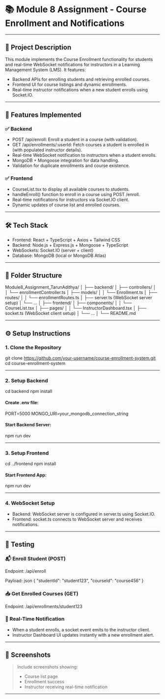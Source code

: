 # 📚 Module 8 Assignment - Course Enrollment and Notifications

 

---

## 📝 Project Description

This module implements the Course Enrollment functionality for students and real-time WebSocket notifications for instructors in a Learning Management System (LMS). It features:

- Backend APIs for enrolling students and retrieving enrolled courses.
- Frontend UI for course listings and dynamic enrollments.
- Real-time instructor notifications when a new student enrolls using Socket.IO.

---

## 🚀 Features Implemented

### ✅ Backend
- POST /api/enroll: Enroll a student in a course (with validation).
- GET /api/enrollments/:userId: Fetch courses a student is enrolled in (with populated instructor details).
- Real-time WebSocket notification to instructors when a student enrolls.
- MongoDB + Mongoose integration for data handling.
- Validation for duplicate enrollments and course existence.

### ✅ Frontend
- CourseList.tsx to display all available courses to students.
- handleEnroll() function to enroll in a course using POST /enroll.
- Real-time notifications for instructors via Socket.IO client.
- Dynamic updates of course list and enrolled courses.

---

## 🛠 Tech Stack

- Frontend: React + TypeScript + Axios + Tailwind CSS
- Backend: Node.js + Express.js + Mongoose + TypeScript
- WebSockets: Socket.IO (server + client)
- Database: MongoDB (local or MongoDB Atlas)

---

## 📂 Folder Structure


Module8_Assignment_TarunAdithya/
│
├── backend/
│   ├── controllers/
│   │   └── enrollmentController.ts
│   ├── models/
│   │   └── Enrollment.ts
│   ├── routes/
│   │   └── enrollmentRoutes.ts
│   ├── server.ts (WebSocket server setup)
│   └── ...
│
├── frontend/
│   ├── components/
│   │   └── CourseList.tsx
│   ├── pages/
│   │   └── InstructorDashboard.tsx
│   ├── socket.ts (WebSocket client setup)
│   └── ...
│
└── README.md


---

## ⚙ Setup Instructions

### 1. Clone the Repository
 
git clone https://github.com/your-username/course-enrollment-system.git
cd course-enrollment-system




---

### 2. Setup Backend

 
cd backend
npm install


#### Create .env file:

PORT=5000
MONGO_URI=your_mongodb_connection_string


#### Start Backend Server:
 
npm run dev


---

### 3. Setup Frontend

 
cd ../frontend
npm install


#### Start Frontend App:
 
npm run dev


---

### 4. WebSocket Setup

- Backend: WebSocket server is configured in server.ts using Socket.IO.
- Frontend: socket.ts connects to WebSocket server and receives notifications.

---

## 🧪 Testing

### 📬 Enroll Student (POST)
Endpoint: /api/enroll

Payload:
json
{
  "studentId": "student123",
  "courseId": "course456"
}


### 📥 Get Enrolled Courses (GET)
Endpoint: /api/enrollments/student123

### 🧠 Real-Time Notification

- When a student enrolls, a socket event emits to the instructor client.
- Instructor Dashboard UI updates instantly with a new enrollment alert.

---

## 📸 Screenshots

> Include screenshots showing:
> - Course list page
> - Enrollment success
> - Instructor receiving real-time notification

---
